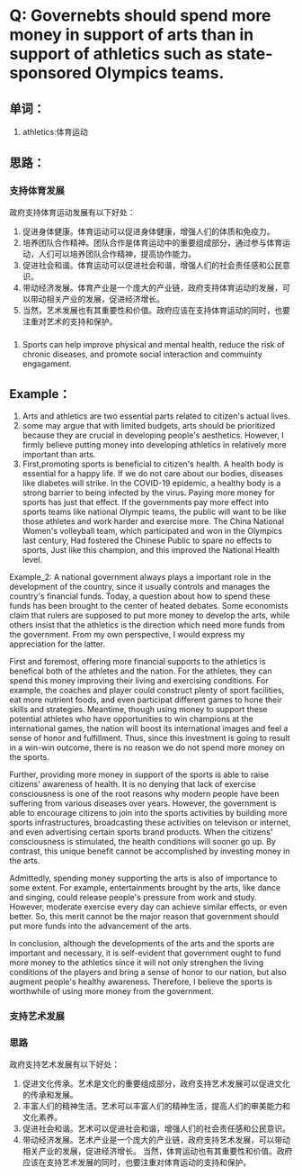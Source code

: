 # Q: Governebts should spend more money in support of arts than in support of athletics such as state-sponsored Olympics teams.

## 单词：
1. athletics:体育运动

## 思路：
### 支持体育发展
政府支持体育运动发展有以下好处：

1. 促进身体健康。体育运动可以促进身体健康，增强人们的体质和免疫力。
2. 培养团队合作精神。团队合作是体育运动中的重要组成部分，通过参与体育运动，人们可以培养团队合作精神，提高协作能力。
3. 促进社会和谐。体育运动可以促进社会和谐，增强人们的社会责任感和公民意识。
4. 带动经济发展。体育产业是一个庞大的产业链，政府支持体育运动的发展，可以带动相关产业的发展，促进经济增长。
5. 当然，艺术发展也有其重要性和价值。政府应该在支持体育运动的同时，也要注重对艺术的支持和保护。

### 
1. Sports can help improve physical and mental health, reduce the risk of chronic diseases, and promote social interaction and commuinty engagament. 

## Example：
1. Arts and athletics are two essential parts related to citizen's actual lives.
2. some may argue that with limited budgets, arts should be prioritized because they are crucial in developing people's aesthetics. However, I firmly believe putting money into developing athletics in relatively more important than arts.
3. First,promoting sports is beneficial to citizen's health. A health body is essential for a happy life. If we do not care about our bodies, diseases like diabetes will strike. In the COVID-19 epidemic, a healthy body is a strong barrier to being infected by the virus. Paying more money for sports has just that effect. If the governments pay more effect into sports teams like national Olympic teams, the public will want to be like those athletes and work harder and exercise more. The China National Women's volleyball team, which participated and won in the Olympics last century, Had fostered the Chinese Public to spare no effects to sports, Just like this champion, and this improved the National Health level.

Example_2:
A national government  always  plays  a  important  role  in  the  development  of  the  country,  since  it  usually  controls  and  manages  the  country's  financial  funds.  Today,  a  question  about  how  to  spend  these  funds  has  been  brought  to  the  center  of  heated  debates.  Some  economists  claim  that  rulers  are  supposed  to  put  more  money  to  develop  the  arts,  while  others  insist  that  the  athletics  is  the  direction  which  need  more  funds  from  the  government.  From  my  own  perspective,  I  would  express  my  appreciation  for  the  latter.

First  and  foremost,  offering  more  financial  supports  to  the  athletics  is  benefical  both  of  the  athletes  and  the  nation.  For  the  athletes,  they  can  spend  this  money  improving  their  living  and  exercising  conditions.  For  example,  the  coaches  and  player  could  construct  plenty  of  sport  facilities,  eat  more  nutrient  foods,  and  even  participat  different  games  to  hone  their  skills  and  strategies.  Meantime,  though  using  money  to  support  these  potential  athletes  who  have  opportunities  to  win  champions  at  the  international  games,  the  nation  will  boost  its  international  images  and  feel  a  sense  of  honor  and  fulfillment.  Thus,  since  this  investment  is  going  to  result  in  a  win-win  outcome,  there  is  no  reason  we  do  not  spend  more  money  on  the  sports.

Further,  providing  more  money  in  support  of  the  sports  is  able  to  raise  citizens'  awareness  of  health.  It  is  no  denying  that  lack  of  exercise  consciousness  is  one  of  the  root  reasons  why  modern  people  have  been  suffering  from  various  diseases  over  years.  However,  the  government  is  able  to  encourage  citizens  to  join  into  the  sports  activities  by  building  more  sports  infrastructures,  broadcasting  these  activities  on  televison  or  internet,  and  even  advertising  certain  sports  brand  products.  When  the  citizens'  consciousness  is  stimulated,  the  health  conditions  will  sooner  go  up.  By  contrast,  this  unique  benefit  cannot  be  accomplished  by  investing  money  in  the  arts.

Admittedly,  spending  money  supporting  the  arts  is  also  of  importance  to  some  extent.  For  example,  entertainments  brought  by  the  arts,  like  dance  and  singing,  could  release  people's  pressure  from  work  and  study.  However,  moderate  exercise  every  day  can  achieve  similar  effects,  or  even  better.  So,  this  merit  cannot  be  the  major  reason  that  government  should  put  more  funds  into  the  advancement  of  the  arts.

In  conclusion,  although  the  developments  of  the  arts  and  the  sports  are  important  and  necessary,  it  is  self-evident  that  government  ought  to  fund  more  money  to  the  athletics  since  it  will  not  only  strenghen  the  living  conditions  of  the  players  and  bring  a  sense  of  honor  to  our  nation,  but  also  augment  people's  healthy  awareness.  Therefore,  I  believe  the  sports  is  worthwhile  of  using  more  money  from  the  government.

### 支持艺术发展
### 思路
政府支持艺术发展有以下好处：
1. 促进文化传承。艺术是文化的重要组成部分，政府支持艺术发展可以促进文化的传承和发展。
2. 丰富人们的精神生活。艺术可以丰富人们的精神生活，提高人们的审美能力和文化素养。
3. 促进社会和谐。艺术可以促进社会和谐，增强人们的社会责任感和公民意识。
4. 带动经济发展。艺术产业是一个庞大的产业链，政府支持艺术发展，可以带动相关产业的发展，促进经济增长。
当然，体育运动也有其重要性和价值。政府应该在支持艺术发展的同时，也要注重对体育运动的支持和保护。